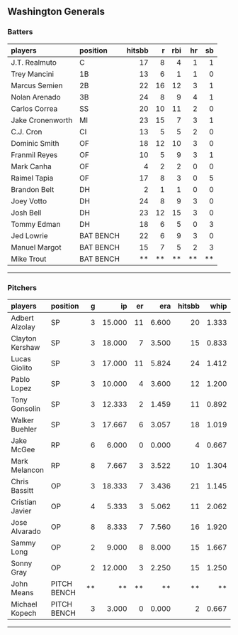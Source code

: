 ## Washington Generals

### Batters

 
|players          |position  | hitsbb|  r| rbi| hr| sb| 
|:----------------|:---------|------:|--:|---:|--:|--:| 
|J.T. Realmuto    |C         |     17|  8|   4|  1|  1| 
|Trey Mancini     |1B        |     13|  6|   1|  1|  0| 
|Marcus Semien    |2B        |     22| 16|  12|  3|  1| 
|Nolan Arenado    |3B        |     24|  8|   9|  4|  1| 
|Carlos Correa    |SS        |     20| 10|  11|  2|  0| 
|Jake Cronenworth |MI        |     23| 15|   7|  3|  1| 
|C.J. Cron        |CI        |     13|  5|   5|  2|  0| 
|Dominic Smith    |OF        |     18| 12|  10|  3|  0| 
|Franmil Reyes    |OF        |     10|  5|   9|  3|  1| 
|Mark Canha       |OF        |      4|  2|   2|  0|  0| 
|Raimel Tapia     |OF        |     17|  8|   3|  0|  5| 
|Brandon Belt     |DH        |      2|  1|   1|  0|  0| 
|Joey Votto       |DH        |     24|  8|   9|  3|  0| 
|Josh Bell        |DH        |     23| 12|  15|  3|  0| 
|Tommy Edman      |DH        |     18|  6|   5|  0|  3| 
|Jed Lowrie       |BAT BENCH |     22|  6|   9|  3|  0| 
|Manuel Margot    |BAT BENCH |     15|  7|   5|  2|  3| 
|Mike Trout       |BAT BENCH |     **| **|  **| **| **| 

* * *

### Pitchers

 
|players         |position    |  g|     ip| er|   era| hitsbb|  whip| so|  w| sv| 
|:---------------|:-----------|--:|------:|--:|-----:|------:|-----:|--:|--:|--:| 
|Adbert Alzolay  |SP          |  3| 15.000| 11| 6.600|     20| 1.333| 14|  0|  0| 
|Clayton Kershaw |SP          |  3| 18.000|  7| 3.500|     15| 0.833| 23|  1|  0| 
|Lucas Giolito   |SP          |  3| 17.000| 11| 5.824|     24| 1.412| 13|  1|  0| 
|Pablo Lopez     |SP          |  3| 10.000|  4| 3.600|     12| 1.200| 17|  1|  0| 
|Tony Gonsolin   |SP          |  3| 12.333|  2| 1.459|     11| 0.892| 14|  1|  0| 
|Walker Buehler  |SP          |  3| 17.667|  6| 3.057|     18| 1.019| 19|  1|  0| 
|Jake McGee      |RP          |  6|  6.000|  0| 0.000|      4| 0.667|  5|  1|  4| 
|Mark Melancon   |RP          |  8|  7.667|  3| 3.522|     10| 1.304|  4|  1|  6| 
|Chris Bassitt   |OP          |  3| 18.333|  7| 3.436|     21| 1.145| 17|  2|  0| 
|Cristian Javier |OP          |  4|  5.333|  3| 5.062|     11| 2.062|  9|  0|  0| 
|Jose Alvarado   |OP          |  8|  8.333|  7| 7.560|     16| 1.920| 12|  0|  1| 
|Sammy Long      |OP          |  2|  9.000|  8| 8.000|     15| 1.667|  9|  0|  0| 
|Sonny Gray      |OP          |  2| 12.000|  3| 2.250|     15| 1.250| 15|  1|  0| 
|John Means      |PITCH BENCH | **|     **| **|    **|     **|    **| **| **| **| 
|Michael Kopech  |PITCH BENCH |  3|  3.000|  0| 0.000|      2| 0.667|  3|  1|  0| 


* * *


